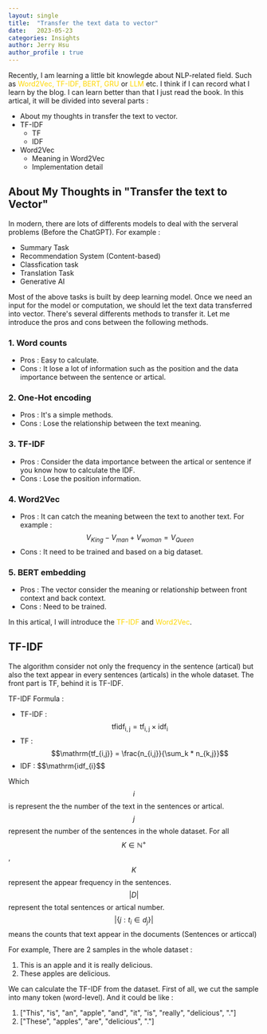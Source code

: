 ```yaml
---
layout: single
title:  "Transfer the text data to vector"
date:   2023-05-23
categories: Insights
author: Jerry Hsu
author_profile : true
---
```


Recently, I am learning a little bit knowlegde about NLP-related field. Such as <span style="color:Gold">Word2Vec, TF-IDF, BERT, GRU</span> or <span style="color:Gold">LLM</span> etc. I think if I can record what I learn by the blog. I can learn better than that I just read the book. In this artical, it will be divided into several parts :

* About my thoughts in transfer the text to vector.
* TF-IDF
  * TF
  * IDF
* Word2Vec
  * Meaning in Word2Vec
  * Implementation detail 


## About My Thoughts in "Transfer the text to Vector"

In modern, there are lots of differents models to deal with the serveral problems (Before the ChatGPT). For example : 

* Summary Task
* Recommendation System (Content-based)
* Classfication task
* Translation Task
* Generative AI

Most of the above tasks is built by deep learning model. Once we need an input for the model or computation, we should let the text data transferred into vector. There's several differents methods to transfer it. Let me introduce the pros and cons between the following methods.

### 1. Word counts
* Pros : Easy to calculate.
* Cons : It lose a lot of information such as the position and the data importance between the sentence or artical.

### 2. One-Hot encoding
* Pros : It's a simple methods.
* Cons : Lose the relationship between the text meaning.

### 3. TF-IDF
* Pros : Consider the data importance between the artical or sentence if you know how to calculate the IDF.
* Cons : Lose the position information.

### 4. Word2Vec
* Pros : It can catch the meaning between the text to another text. For example : $$V_{King} - V_{man} + V_{woman} = V_{Queen}$$
* Cons : It need to be trained and based on a big dataset.

### 5. BERT embedding
* Pros : The vector consider the meaning or relationship between front context and back context.
* Cons : Need to be trained.

In this artical, I will introduce the <span style="color:Gold">TF-IDF</span> and <span style="color:Gold">Word2Vec</span>.

## TF-IDF

The algorithm consider not only the frequency in the sentence (artical) but also the text appear in every sentences (articals) in the whole dataset. The front part is TF, behind it is TF-IDF.

TF-IDF Formula :

* TF-IDF : $$\mathrm{tf{}idf_{i,j}} = \mathrm{tf_{i,j}} \times \mathrm{idf_{i}}$$
* TF : $$\mathrm{tf_{i,j}} = \frac{n_{i,j}}{\sum_k * n_{k,j}}$$
* IDF : $$\mathrm{idf_{i}$$

Which $$i$$ is represent the the number of the text in the sentences or artical. $$j$$ represent the number of the sentences in the whole dataset. For all $$K \in \mathbb{N^+}$$, $$K$$ represent the appear frequency in the sentences. $$|D|$$ represent the total sentences or artical number. $$|\{j: t_{i} \in d_{j}\}|$$ means the counts that text appear in the documents (Sentences or articcal)

For example, There are 2 samples in the whole dataset :
1. This is an apple and it is really delicious.
2. These apples are delicious.

We can calculate the TF-IDF from the dataset. First of all, we cut the sample into many token (word-level). And it could be like :

1. ["This", "is", "an", "apple", "and", "it", "is", "really", "delicious", "."]
2. ["These", "apples", "are", "delicious", "."]


